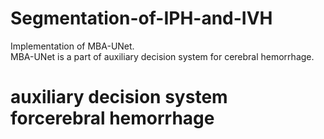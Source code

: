 # Segmentation-of-IPH-and-IVH
<p>Implementation of MBA-UNet.<br>
MBA-UNet is a part of auxiliary decision system for cerebral hemorrhage.<p>
  
# auxiliary decision system forcerebral hemorrhage
